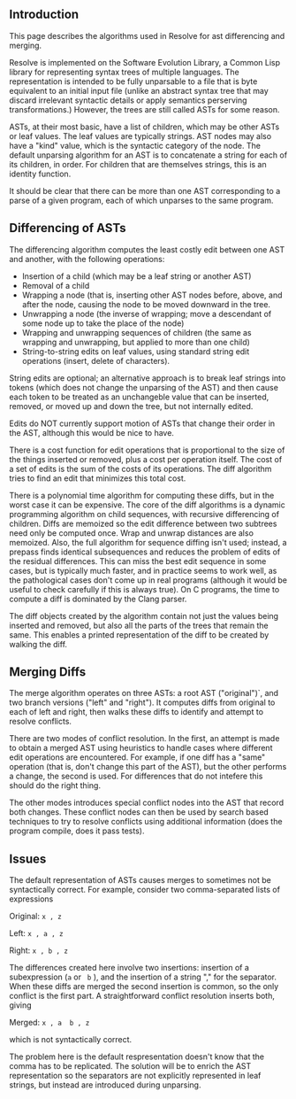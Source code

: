 ## Introduction

This page describes the algorithms used in Resolve for ast
differencing and merging.

Resolve is implemented on the Software Evolution Library, a Common
Lisp library for representing syntax trees of multiple languages.  The
representation is intended to be fully unparsable to a file that is
byte equivalent to an initial input file (unlike an abstract syntax
tree that may discard irrelevant syntactic details or apply semantics
perserving transformations.)   However, the trees are still called ASTs
for some reason.

ASTs, at their most basic, have a list of children, which may be other
ASTs or leaf values.  The leaf values are typically strings.  AST nodes
may also have a "kind" value, which is the syntactic category of the node.
The default unparsing algorithm for an AST is to concatenate a string
for each of its children, in order.  For children that are themselves
strings, this is an identity function.

It should be clear that there can be more than one AST corresponding
to a parse of a given program, each of which unparses to the same program.

## Differencing of ASTs

The differencing algorithm computes the least costly edit between one AST
and another, with the following operations:

- Insertion of a child (which may be a leaf string or another AST)
- Removal of a child
- Wrapping a node (that is, inserting other AST nodes before, above, and after the node, causing the node to be moved downward in the tree.
- Unwrapping a node (the inverse of wrapping; move a descendant of some node up to take the place of the node)
- Wrapping and unwrapping sequences of children (the same as wrapping and unwrapping, but applied to more than one child)
- String-to-string edits on leaf values, using standard string edit operations (insert, delete of characters).

String edits are optional; an alternative approach is to break leaf
strings into tokens (which does not change the unparsing of the AST)
and then cause each token to be treated as an unchangeble value that
can be inserted, removed, or moved up and down the tree, but not
internally edited.

Edits do NOT currently support motion of ASTs that change their order
in the AST, although this would be nice to have.

There is a cost function for edit operations that is proportional to
the size of the things inserted or removed, plus a cost per operation
itself.  The cost of a set of edits is the sum of the costs of its operations.
The diff algorithm tries to find an edit that minimizes this total cost.

There is a polynomial time algorithm for computing these diffs, but in
the worst case it can be expensive.  The core of the diff algorithms
is a dynamic programming algorithm on child sequences, with recursive
differencing of children.  Diffs are memoized so the edit difference
between two subtrees need only be computed once.  Wrap and unwrap
distances are also memoized.  Also, the full algorithm for sequence
diffing isn't used; instead, a prepass finds identical subsequences
and reduces the problem of edits of the residual differences.  This
can miss the best edit sequence in some cases, but is typically much
faster, and in practice seems to work well, as the pathological cases
don't come up in real programs (although it would be useful to check
carefully if this is always true).  On C programs, the time to compute
a diff is dominated by the Clang parser.

The diff objects created by the algorithm contain not just the values
being inserted and removed, but also all the parts of the trees that
remain the same.  This enables a printed representation of the diff
to be created by walking the diff.

## Merging Diffs

The merge algorithm operates on three ASTs: a root AST ("original")`,
and two branch versions ("left" and "right").   It computes diffs
from original to each of left and right, then walks these diffs to
identify and attempt to resolve conflicts.

There are two modes of conflict resolution.  In the first, an attempt
is made to obtain a merged AST using heuristics to handle cases where
different edit operations are encountered.   For example, if one diff
has a "same" operation (that is, don't change this part of the AST),
but the other performs a change, the second is used.  For differences
that do not intefere this should do the right thing.

The other modes introduces special conflict nodes into the AST that
record both changes.  These conflict nodes can then be used by search
based techniques to try to resolve conflicts using additional information
(does the program compile, does it pass tests).

## Issues

The default representation of ASTs causes merges to sometimes not be syntactically correct.  For example, consider two comma-separated lists of expressions

Original:  `x , z`

Left: `x , a , z`

Right: `x , b , z`

The differences created here involve two insertions:  insertion of a subexpression (` a ` or ` b` ), and the insertion of a string "," for the separator.  When these diffs are merged the second insertion is common, so the only conflict is the first part.  A straightforward conflict resolution inserts both, giving

Merged:  `x , a  b , z`

which is not syntactically correct.

The problem here is the default respresentation doesn't know that the
comma has to be replicated.  The solution will be to enrich the AST
representation so the separators are not explicitly represented in
leaf strings, but instead are introduced during unparsing.